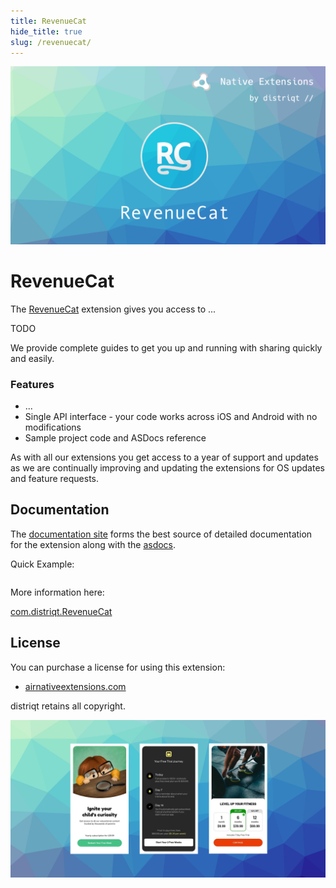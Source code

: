```yaml
---
title: RevenueCat
hide_title: true
slug: /revenuecat/
---
```


![](images/hero.png)

# RevenueCat

The [RevenueCat](https://airnativeextensions.com/extension/com.distriqt.RevenueCat) extension gives you access to ...

TODO


We provide complete guides to get you up and running with sharing quickly and easily.


### Features

- ...
- Single API interface - your code works across iOS and Android with no modifications
- Sample project code and ASDocs reference

As with all our extensions you get access to a year of support and updates as we are 
continually improving and updating the extensions for OS updates and feature requests.



## Documentation

The [documentation site](https://docs.airnativeextensions.com/docs/revenuecat) forms the best source of detailed documentation for the extension along with the [asdocs](https://docs.airnativeextensions.com/asdocs/revenuecat). 

Quick Example: 

```actionscript title="AIR"
```

More information here: 

[com.distriqt.RevenueCat](https://airnativeextensions.com/extension/com.distriqt.RevenueCat)


## License

You can purchase a license for using this extension:

- [airnativeextensions.com](https://airnativeextensions.com/)


distriqt retains all copyright.


![](images/promo.png)



